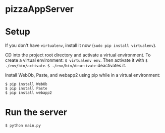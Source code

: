 # pizzaAppServer

# Setup
If you don't have `virtualenv`, install it now
(`sudo pip install virtualenv`).

CD into the project root directory and activate a virtual environment.
To create a virtual environment: `$ virtualenv env`. Then activate it with `$ ./env/bin/activate`. `$ ./env/bin/deactivate` deactivates it.

Install WebOb, Paste, and webapp2 using pip while in a
virtual environment:
```
$ pip install WebOb
$ pip install Paste
$ pip install webapp2
```

# Run the server
`$ python main.py`
